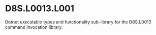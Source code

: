 # D8S.L0013.L001
Dotnet executable types and functionality sub-library for the D8S.L0013 command invocation library.